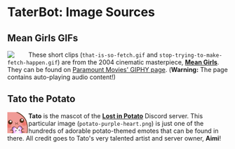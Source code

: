 # TaterBot: Image Sources

## Mean Girls GIFs

<img align="left" src="https://user-images.githubusercontent.com/95021853/201454102-c9bcbbe5-943b-407a-99f0-82f8a635a0d4.png" width=48>

These short clips (`that-is-so-fetch.gif` and
`stop-trying-to-make-fetch-happen.gif`) are from the 2004 cinematic masterpiece,
[**Mean Girls**](https://en.wikipedia.org/wiki/Mean_Girls). They can be found on
[Paramount Movies' GIPHY page](https://giphy.com/paramountmovies). (**Warning:**
The page contains auto-playing audio content!)

## Tato the Potato

<img align="left" src="./potato-purple-heart.png" width=48>

**Tato** is the mascot of the [**Lost in Potato**](https://discord.gg/tato)
Discord server. This particular image (`potato-purple-heart.png`) is just one of
the hundreds of adorable potato-themed emotes that can be found in there. All
credit goes to Tato's very talented artist and server owner, **Aimi**!
